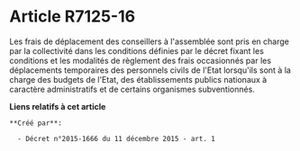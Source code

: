# Article R7125-16

Les frais de déplacement des conseillers à l'assemblée sont pris en charge par la collectivité dans les conditions définies
par le décret fixant les conditions et les modalités de règlement des frais occasionnés par les déplacements temporaires des
personnels civils de l'Etat lorsqu'ils sont à la charge des budgets de l'Etat, des établissements publics nationaux à
caractère administratifs et de certains organismes subventionnés.

**Liens relatifs à cet article**

	**Créé par**:

	  - Décret n°2015-1666 du 11 décembre 2015 - art. 1

